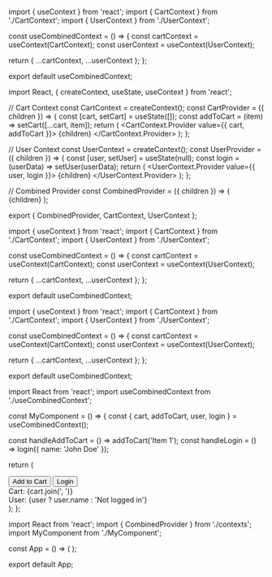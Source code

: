 import { useContext } from 'react';
import { CartContext } from './CartContext';
import { UserContext } from './UserContext';

const useCombinedContext = () => {
const cartContext = useContext(CartContext);
const userContext = useContext(UserContext);

return { ...cartContext, ...userContext };
};

export default useCombinedContext;

<!--  -->

import React, { createContext, useState, useContext } from 'react';

// Cart Context
const CartContext = createContext();
const CartProvider = ({ children }) => {
const [cart, setCart] = useState([]);
const addToCart = (item) => setCart([...cart, item]);
return (
<CartContext.Provider value={{ cart, addToCart }}>
{children}
</CartContext.Provider>
);
};

// User Context
const UserContext = createContext();
const UserProvider = ({ children }) => {
const [user, setUser] = useState(null);
const login = (userData) => setUser(userData);
return (
<UserContext.Provider value={{ user, login }}>
{children}
</UserContext.Provider>
);
};

// Combined Provider
const CombinedProvider = ({ children }) => (
<CartProvider>
<UserProvider>
{children}
</UserProvider>
</CartProvider>
);

export { CombinedProvider, CartContext, UserContext };

<!--  -->

import { useContext } from 'react';
import { CartContext } from './CartContext';
import { UserContext } from './UserContext';

const useCombinedContext = () => {
const cartContext = useContext(CartContext);
const userContext = useContext(UserContext);

return { ...cartContext, ...userContext };
};

export default useCombinedContext;

<!--  -->

import { useContext } from 'react';
import { CartContext } from './CartContext';
import { UserContext } from './UserContext';

const useCombinedContext = () => {
const cartContext = useContext(CartContext);
const userContext = useContext(UserContext);

return { ...cartContext, ...userContext };
};

export default useCombinedContext;

<!--  -->

import React from 'react';
import useCombinedContext from './useCombinedContext';

const MyComponent = () => {
const { cart, addToCart, user, login } = useCombinedContext();

const handleAddToCart = () => addToCart('Item 1');
const handleLogin = () => login({ name: 'John Doe' });

return (

<div>
<button onClick={handleAddToCart}>Add to Cart</button>
<button onClick={handleLogin}>Login</button>
<div>Cart: {cart.join(', ')}</div>
<div>User: {user ? user.name : 'Not logged in'}</div>
</div>
);
};

<!--  -->

import React from 'react';
import { CombinedProvider } from './contexts';
import MyComponent from './MyComponent';

const App = () => (
<CombinedProvider>
<MyComponent />
</CombinedProvider>
);

export default App;
